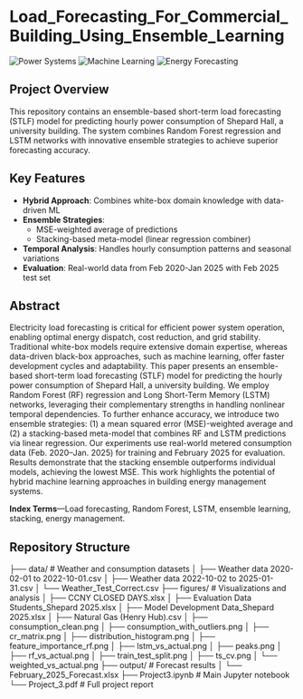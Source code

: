 # Load_Forecasting_For_Commercial_Building_Using_Ensemble_Learning

![Power Systems](https://img.shields.io/badge/Power-Systems-blue) ![Machine Learning](https://img.shields.io/badge/Machine-Learning-orange) ![Energy Forecasting](https://img.shields.io/badge/Energy-Forecasting-green)

## Project Overview
This repository contains an ensemble-based short-term load forecasting (STLF) model for predicting hourly power consumption of Shepard Hall, a university building. The system combines Random Forest regression and LSTM networks with innovative ensemble strategies to achieve superior forecasting accuracy.

## Key Features
- **Hybrid Approach**: Combines white-box domain knowledge with data-driven ML
- **Ensemble Strategies**:
  - MSE-weighted average of predictions
  - Stacking-based meta-model (linear regression combiner)
- **Temporal Analysis**: Handles hourly consumption patterns and seasonal variations
- **Evaluation**: Real-world data from Feb 2020-Jan 2025 with Feb 2025 test set

## Abstract
Electricity load forecasting is critical for efficient power system operation, enabling optimal energy dispatch, cost reduction, and grid stability. Traditional white-box models require extensive domain expertise, whereas data-driven black-box approaches, such as machine learning, offer faster development cycles and adaptability. This paper presents an ensemble-based short-term load forecasting (STLF) model for predicting the hourly power consumption of Shepard Hall, a university building. We employ Random Forest (RF) regression and Long Short-Term Memory (LSTM) networks, leveraging their complementary strengths in handling nonlinear temporal dependencies. To further enhance accuracy, we introduce two ensemble strategies: (1) a mean squared error (MSE)-weighted average and (2) a stacking-based meta-model that combines RF and LSTM predictions via linear regression. Our experiments use real-world metered consumption data (Feb. 2020–Jan. 2025) for training and February 2025 for evaluation. Results demonstrate that the stacking ensemble outperforms individual models, achieving the lowest MSE. This work highlights the potential of hybrid machine learning approaches in building energy management systems.

**Index Terms**—Load forecasting, Random Forest, LSTM, ensemble learning, stacking, energy management.

## Repository Structure

├── data/ # Weather and consumption datasets
│ ├── Weather data 2020-02-01 to 2022-10-01.csv
│ ├── Weather data 2022-10-02 to 2025-01-31.csv
│ └── Weather_Test_Correct.csv
├── figures/ # Visualizations and analysis
│ ├── CCNY CLOSED DAYS.xlsx
│ ├── Evaluation Data Students_Shepard 2025.xlsx
│ ├── Model Development Data_Shepard 2025.xlsx
│ ├── Natural Gas (Henry Hub).csv
│ ├── consumption_clean.png
│ ├── consumption_with_outliers.png
│ ├── cr_matrix.png
│ ├── distribution_histogram.png
│ ├── feature_importance_rf.png
│ ├── lstm_vs_actual.png
│ ├── peaks.png
│ ├── rf_vs_actual.png
│ ├── train_test_split.png
│ ├── ts_cv.png
│ └── weighted_vs_actual.png
├── output/ # Forecast results
│ └── February_2025_Forecast.xlsx
├── Project3.ipynb # Main Jupyter notebook
└── Project_3.pdf # Full project report
